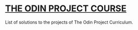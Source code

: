 # [THE ODIN PROJECT COURSE](http://www.theodinproject.com)

List of solutions to the projects of The Odin Project Curriculum.
